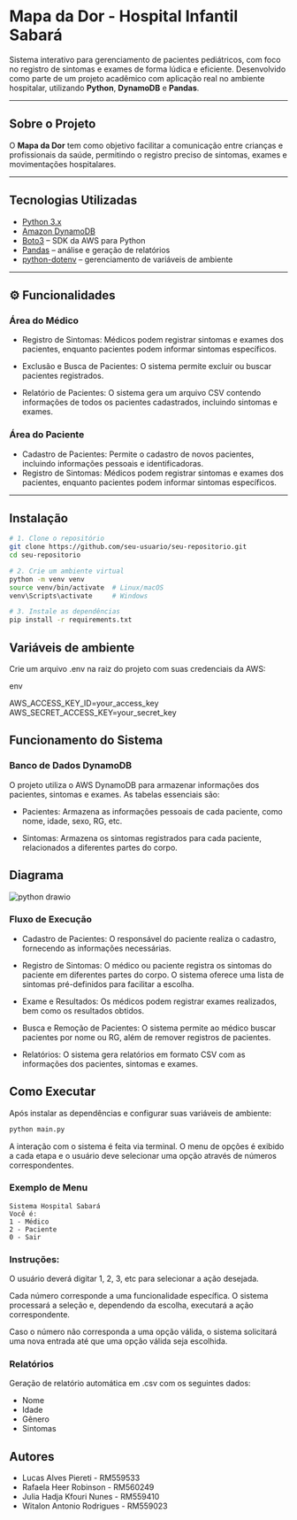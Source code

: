# Mapa da Dor - Hospital Infantil Sabará

Sistema interativo para gerenciamento de pacientes pediátricos, com foco no registro de sintomas e exames de forma lúdica e eficiente. Desenvolvido como parte de um projeto acadêmico com aplicação real no ambiente hospitalar, utilizando **Python**, **DynamoDB** e **Pandas**.

---

## Sobre o Projeto

O **Mapa da Dor** tem como objetivo facilitar a comunicação entre crianças e profissionais da saúde, permitindo o registro preciso de sintomas, exames e movimentações hospitalares. 

---

## Tecnologias Utilizadas

- [Python 3.x](https://www.python.org/)
- [Amazon DynamoDB](https://aws.amazon.com/dynamodb/)
- [Boto3](https://boto3.amazonaws.com/v1/documentation/api/latest/index.html) – SDK da AWS para Python
- [Pandas](https://pandas.pydata.org/) – análise e geração de relatórios
- [python-dotenv](https://pypi.org/project/python-dotenv/) – gerenciamento de variáveis de ambiente

---

## ⚙️ Funcionalidades

### Área do Médico
- Registro de Sintomas: Médicos podem registrar sintomas e exames dos pacientes, enquanto pacientes podem informar sintomas específicos.

- Exclusão e Busca de Pacientes: O sistema permite excluir ou buscar pacientes registrados.

- Relatório de Pacientes: O sistema gera um arquivo CSV contendo informações de todos os pacientes cadastrados, incluindo sintomas e exames.

### Área do Paciente
- Cadastro de Pacientes: Permite o cadastro de novos pacientes, incluindo informações pessoais e identificadoras.
- Registro de Sintomas: Médicos podem registrar sintomas e exames dos pacientes, enquanto pacientes podem informar sintomas específicos.

---

## Instalação

```bash
# 1. Clone o repositório
git clone https://github.com/seu-usuario/seu-repositorio.git
cd seu-repositorio

# 2. Crie um ambiente virtual
python -m venv venv
source venv/bin/activate  # Linux/macOS
venv\Scripts\activate     # Windows

# 3. Instale as dependências
pip install -r requirements.txt
```

## Variáveis de ambiente
Crie um arquivo .env na raiz do projeto com suas credenciais da AWS:

env

AWS_ACCESS_KEY_ID=your_access_key
AWS_SECRET_ACCESS_KEY=your_secret_key

## Funcionamento do Sistema
### Banco de Dados DynamoDB
O projeto utiliza o AWS DynamoDB para armazenar informações dos pacientes, sintomas e exames. As tabelas essenciais são:

- Pacientes: Armazena as informações pessoais de cada paciente, como nome, idade, sexo, RG, etc.

- Sintomas: Armazena os sintomas registrados para cada paciente, relacionados a diferentes partes do corpo.

## Diagrama
![python drawio](https://github.com/user-attachments/assets/3163a569-7f2e-45bb-8b33-f1718e1f0752)



### Fluxo de Execução
- Cadastro de Pacientes: O responsável do paciente realiza o cadastro, fornecendo as informações necessárias.

- Registro de Sintomas: O médico ou paciente registra os sintomas do paciente em diferentes partes do corpo. O sistema oferece uma lista de sintomas pré-definidos para facilitar a escolha.

- Exame e Resultados: Os médicos podem registrar exames realizados, bem como os resultados obtidos.

- Busca e Remoção de Pacientes: O sistema permite ao médico buscar pacientes por nome ou RG, além de remover registros de pacientes.

- Relatórios: O sistema gera relatórios em formato CSV com as informações dos pacientes, sintomas e exames.

## Como Executar

Após instalar as dependências e configurar suas variáveis de ambiente:

```bash
python main.py
```
A interação com o sistema é feita via terminal. O menu de opções é exibido a cada etapa e o usuário deve selecionar uma opção através de números correspondentes.

### Exemplo de Menu
```
Sistema Hospital Sabará
Você é:
1 - Médico
2 - Paciente
0 - Sair
```

### Instruções:
O usuário deverá digitar 1, 2, 3, etc para selecionar a ação desejada.

Cada número corresponde a uma funcionalidade específica. O sistema processará a seleção e, dependendo da escolha, executará a ação correspondente.

Caso o número não corresponda a uma opção válida, o sistema solicitará uma nova entrada até que uma opção válida seja escolhida.

### Relatórios

Geração de relatório automática em .csv com os seguintes dados:

- Nome
- Idade
- Gênero
- Sintomas

## Autores
- Lucas Alves Piereti - RM559533
- Rafaela Heer Robinson - RM560249
- Julia Hadja Kfouri Nunes - RM559410
- Witalon Antonio Rodrigues - RM559023
